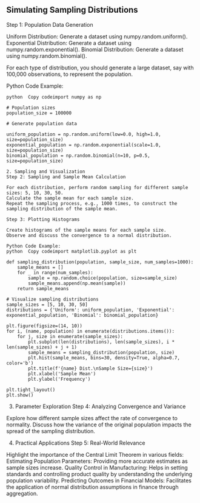 ## Simulating Sampling Distributions

Step 1: Population Data Generation

Uniform Distribution: Generate a dataset using numpy.random.uniform().
Exponential Distribution: Generate a dataset using numpy.random.exponential().
Binomial Distribution: Generate a dataset using numpy.random.binomial().

For each type of distribution, you should generate a large dataset, say with 100,000 observations, to represent the population.

Python Code Example:

```
python  Copy codeimport numpy as np

# Population sizes
population_size = 100000

# Generate population data

uniform_population = np.random.uniform(low=0.0, high=1.0, size=population_size)
exponential_population = np.random.exponential(scale=1.0, size=population_size)
binomial_population = np.random.binomial(n=10, p=0.5, size=population_size)

2. Sampling and Visualization
Step 2: Sampling and Sample Mean Calculation

For each distribution, perform random sampling for different sample sizes: 5, 10, 30, 50.
Calculate the sample mean for each sample size.
Repeat the sampling process, e.g., 1000 times, to construct the sampling distribution of the sample mean.

Step 3: Plotting Histograms

Create histograms of the sample means for each sample size.
Observe and discuss the convergence to a normal distribution.

Python Code Example:
python  Copy codeimport matplotlib.pyplot as plt

def sampling_distribution(population, sample_size, num_samples=1000):
    sample_means = []
    for _ in range(num_samples):
        sample = np.random.choice(population, size=sample_size)
        sample_means.append(np.mean(sample))
    return sample_means

# Visualize sampling distributions
sample_sizes = [5, 10, 30, 50]
distributions = {'Uniform': uniform_population, 'Exponential': exponential_population, 'Binomial': binomial_population}

plt.figure(figsize=(14, 10))
for i, (name, population) in enumerate(distributions.items()):
    for j, size in enumerate(sample_sizes):
        plt.subplot(len(distributions), len(sample_sizes), i * len(sample_sizes) + j + 1)
        sample_means = sampling_distribution(population, size)
        plt.hist(sample_means, bins=30, density=True, alpha=0.7, color='b')
        plt.title(f'{name} Dist.\nSample Size={size}')
        plt.xlabel('Sample Mean')
        plt.ylabel('Frequency')

plt.tight_layout()
plt.show()
```

3. Parameter Exploration
Step 4: Analyzing Convergence and Variance

Explore how different sample sizes affect the rate of convergence to normality.
Discuss how the variance of the original population impacts the spread of the sampling distribution.

4. Practical Applications
Step 5: Real-World Relevance

Highlight the importance of the Central Limit Theorem in various fields:
Estimating Population Parameters: Providing more accurate estimates as sample sizes increase.
Quality Control in Manufacturing: Helps in setting standards and controlling product quality by understanding the underlying population variability.
Predicting Outcomes in Financial Models: Facilitates the application of normal distribution assumptions in finance through aggregation.
